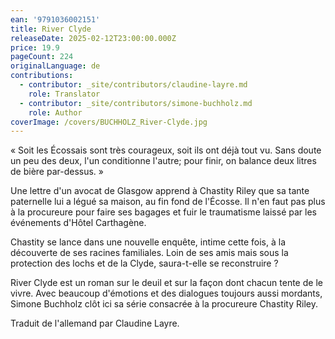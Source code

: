 ```yaml
---
ean: '9791036002151'
title: River Clyde
releaseDate: 2025-02-12T23:00:00.000Z
price: 19.9
pageCount: 224
originalLanguage: de
contributions:
  - contributor: _site/contributors/claudine-layre.md
    role: Translator
  - contributor: _site/contributors/simone-buchholz.md
    role: Author
coverImage: /covers/BUCHHOLZ_River-Clyde.jpg
---
```


« Soit les Écossais sont très courageux, soit ils ont déjà tout vu. Sans doute un peu des deux, l'un conditionne l'autre; pour finir, on balance deux litres de bière par-dessus. »

Une lettre d'un avocat de Glasgow apprend à Chastity Riley que sa tante paternelle lui a légué sa maison, au fin fond de l'Écosse. Il n'en faut pas plus à la procureure pour faire ses bagages et fuir le traumatisme laissé par les événements d'Hôtel Carthagène.

Chastity se lance dans une nouvelle enquête, intime cette fois, à la découverte de ses racines familiales.
Loin de ses amis mais sous la protection des lochs et de la Clyde, saura-t-elle se reconstruire ?

River Clyde est un roman sur le deuil et sur la façon dont chacun tente de le vivre. Avec beaucoup d'émotions et des dialogues toujours aussi mordants, Simone Buchholz clôt ici sa série consacrée à la procureure Chastity Riley.

Traduit de l'allemand par Claudine Layre.
